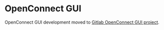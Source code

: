 # OpenConnect GUI

OpenConnect GUI development moved to [Gitlab OpenConnect GUI project](https://gitlab.com/openconnect/openconnect-gui).





